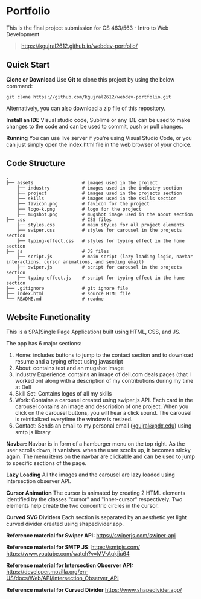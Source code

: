 # Portfolio
This is the final project submission for CS 463/563 - Intro to Web Development


> https://kgujral2612.github.io/webdev-portfolio/

## Quick Start

**Clone or Download**
Use **Git** to clone this project by using the below command: 
```
git clone https://github.com/kgujral2612/webdev-portfolio.git
```
Alternatively, you can also download a zip file of this repository.

**Install an IDE**
Visual studio code, Sublime or any IDE can be used to make changes to the code and can be used to commit, push or pull changes.

**Running**
You can use live server if you're using Visual Studio Code, or you can just simply open the index.html file in the web browser of your choice.

## Code Structure
    .
    ├── assets                  # images used in the project 
        ├── industry            # images used in the industry section
        ├── project             # images used in the projects section
        ├── skills              # images used in the skills section
        ├── favicon.png         # favicon for the project
        ├── logo-k.png          # logo for the project
        ├── mugshot.png         # mugshot image used in the about section
    ├── css                     # CSS files 
        ├── styles.css          # main styles for all project elements 
        ├── swiper.css          # styles for carousel in the projects section
        ├── typing-effect.css   # styles for typing effect in the home section 
    ├── js                      # JS files
        ├── script.js           # main script (lazy loading logic, navbar interactions, cursor animations, and sending email)
        ├── swiper.js           # script for carousel in the projects section
        ├── typing-effect.js    # script for typing effect in the home section 
    ├── .gitignore              # git ignore file
    ├── index.html              # source HTML file
    └── README.md               # readme


## Website Functionality
This is a SPA(Single Page Application) built using HTML, CSS, and JS.

The app has 6 major sections:
1) Home: includes buttons to jump to the contact section and to download resume and a typing effect using javascript
2) About: contains text and an mugshot image
3) Industry Experience: contains an image of dell.com deals pages (that I worked on) along with a description of my contributions during my time at Dell
4) Skill Set: Contains logos of all my skills
5) Work: Contains a carousel created using swiper.js API. Each card in the carousel contains an image and description of one project. When you click on the carousel buttons, you will hear a click sound. The carousel is reinitialized everytime the window is resized.
6) Contact: Sends an email to my personal email (kgujral@pdx.edu) using smtp js library

**Navbar:**
Navbar is in form of a hamburger menu on the top right. As the user scrolls down, it vanishes. when the user scrolls up, it becomes sticky again. 
The menu items on the navbar are clickable and can be used to jump to specific sections of the page.

**Lazy Loading**
All the images and the carousel are lazy loaded using intersection observer API. 

**Cursor Animation**
The cursor is animated by creating 2 HTML elements identified by the classes "cursor" and "inner-cursor" respectively. Two elements help create the two concentric circles in the cursor. 

**Curved SVG Dividers**
Each section is separated by an aesthetic yet light curved divider created using shapedivider.app.

**Reference material for Swiper API:**
https://swiperjs.com/swiper-api

**Reference material for SMTP JS:**
https://smtpjs.com/
https://www.youtube.com/watch?v=MV-Aqkjju64

**Reference material for Intersection Observer API:**
https://developer.mozilla.org/en-US/docs/Web/API/Intersection_Observer_API

**Reference material for Curved Divider**
https://www.shapedivider.app/
